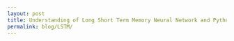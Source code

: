 ```yaml
---
layout: post
title: Understanding of Long Short Term Memory Neural Network and Python Implementation
permalink: blog/LSTM/
---
```

